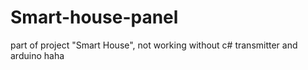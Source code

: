 # Smart-house-panel
part of project "Smart House", not working without c# transmitter and arduino haha
